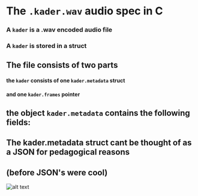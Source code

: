 # The ```.kader.wav``` audio spec in C

### A ```kader``` is a .wav encoded audio file
### A ```kader``` is stored in a struct

## The file consists of two parts 

#### the ```kader``` consists of one ```kader.metadata``` struct 
#### and one ```kader.frames``` pointer 

## the object ```kader.metadata``` contains the following fields:

## The kader.metadata struct cant be thought of as a JSON for pedagogical reasons 
## (before JSON's were cool)

![alt text](https://github.com/pablopenrose/c/blob/master/kader.wav/stack.gif?raw=true")
